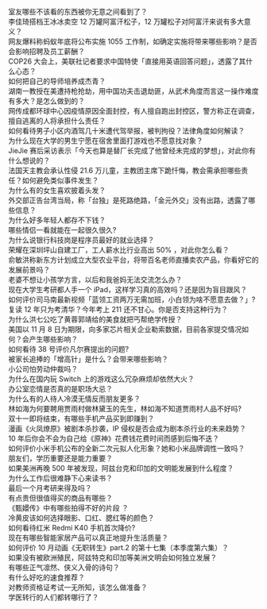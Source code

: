 室友哪些不该看的东西被你无意之间看到了？  
李佳琦搭档王冰冰卖空 12 万罐阿富汗松子，12 万罐松子对阿富汗来说有多大意义？  
网友爆料称蚂蚁年底将公布实施 1055 工作制，如确定实施将带来哪些影响？是否会影响招聘及员工薪酬？  
COP26 大会上，美联社记者要求中国特使「直接用英语回答问题」，透露了其什么心态？  
如何把自己的导师培养成杰青？  
湖南一教授在美遭持枪抢劫，用中国功夫击退劫匪，从武术角度而言这一操作难度有多大？是怎么做到的？  
网传成都环球中心因疫情原因全面封控，有人擅自跑出封控区，警方称正在调查，擅自逃离的人将承担什么责任？  
如何看待男子小区内酒驾几十米遭代驾举报，被判拘役？法律角度如何解读？  
为什么现在大学的男生宁愿在宿舍里面打游戏也不愿意找对象？  
JieJie 赛后采访表示「今天也算是替厂长完成了他曾经未完成的梦想」，对此你有什么想说的？  
法国天主教会承认性侵 21.6 万儿童，主教团主席下跪忏悔，教会需承担哪些责任？如何避免类似事件发生？  
为什么有的女生喜欢披着头发？  
外交部正告台湾当局，称「台独」是死路绝路，「金元外交」没有出路，透露了哪些信息？  
为什么好多年轻人都存不下钱？  
哪些情侣一看就能在一起很久很久?  
为什么说银行科技岗是程序员最好的就业选择？  
荣耀在深圳坪山自建工厂，工人薪水比行业高出 50% ，对此你怎么看？  
俞敏洪称新东方计划成立大型农业平台，将带百名老师直播卖农产品，你看好它的发展前景吗？  
老婆不想让小孩学方言，以后和我爸妈无法交流怎么办？  
现在大学生考研都人手一个 iPad，这样学习真的高效吗？还是因为盲目跟风？  
如何评价司马南最新视频「蓝领工资两万无需加班，小白领为啥不愿意去做？」?  
复读 12 年只为考清华？今年考上 211 还不甘心。你是否支持这种行为？  
为什么洪七公吃了黄蓉郭靖给的美食就把丐帮绝学传授？  
美国以 11 月 8 日为期限，向多家芯片相关企业勒索数据，目前各家提交情况如何？会产生哪些影响？  
如何看待 38 号评价凡尔赛提出的问题?  
被家长追捧的「增高针」是什么？会带来哪些影响？  
小公司怕劳动仲裁吗？  
为什么在国内玩 Switch 上的游戏这么冗杂麻烦却依然大火？  
办公室恋情是否真的是职场大忌？  
为什么有的人待人冷漠无情反而朋友更多？  
林如海为何要聘用贾雨村做林黛玉的先生，林如海不知道贾雨村人品不好吗?  
双十一即将结束，有哪些手机产品买到即赚到？  
漫画《火凤燎原》被剧本杀抄袭，IP 侵权是否会成为剧本杀行业的未来趋势？  
10 年后你会不会为自己给《原神》花费钱花费时间而感到后悔不迭？  
如何评价小米手机公布的全新二次元拟人化形象？她和小米品牌调性一致吗？  
朋友们，学历重要还是能力重要？  
如果美洲再晚 500 年被发现，阿兹台克和印加的文明能发展到什么程度？  
为什么工作后很难静下心来读书？  
最后一个月考研来得及吗？  
有点贵但很值得买的商品有哪些？  
《甄嬛传》中有哪些拍得不好的片段 ？  
冷黄皮该如何选择眼影、口红、腮红等的颜色？  
如何看待红米 Redmi K40 手机首次降价?  
现在有哪些智能家居产品可以真正地提升生活质量？  
如何评价 10 月动画《无职转生》part.2 的第十七集（本季度第六集）？  
如果没有被欧洲殖民，阿兹特克和印加等美洲文明会如何独立发展？  
有哪些正气凛然、侠义入骨的诗句？  
有什么好吃的速食推荐？  
对教师资格证考试一无所知，该怎么做准备？  
学医转行的人们都转哪行了？  

